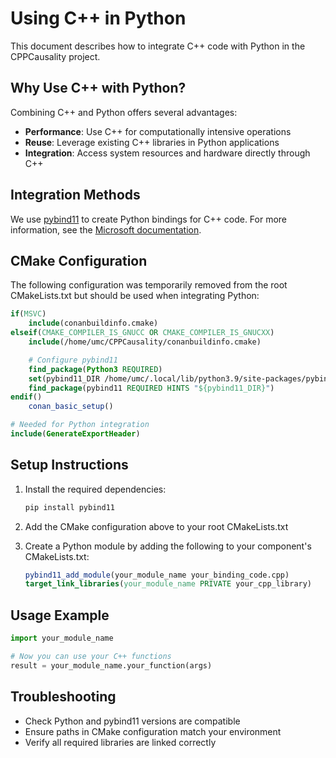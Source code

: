 # Using C++ in Python

This document describes how to integrate C++ code with Python in the CPPCausality project.

## Why Use C++ with Python?

Combining C++ and Python offers several advantages:
- **Performance**: Use C++ for computationally intensive operations
- **Reuse**: Leverage existing C++ libraries in Python applications
- **Integration**: Access system resources and hardware directly through C++

## Integration Methods

We use [pybind11](https://github.com/pybind/pybind11) to create Python bindings for C++ code. For more information, see the [Microsoft documentation](https://learn.microsoft.com/en-us/visualstudio/python/working-with-c-cpp-python-in-visual-studio?view=vs-2022).

## CMake Configuration

The following configuration was temporarily removed from the root CMakeLists.txt but should be used when integrating Python:

```cmake
if(MSVC)
    include(conanbuildinfo.cmake)
elseif(CMAKE_COMPILER_IS_GNUCC OR CMAKE_COMPILER_IS_GNUCXX)
    include(/home/umc/CPPCausality/conanbuildinfo.cmake)

    # Configure pybind11
    find_package(Python3 REQUIRED)
    set(pybind11_DIR /home/umc/.local/lib/python3.9/site-packages/pybind11)
    find_package(pybind11 REQUIRED HINTS "${pybind11_DIR}")
endif()
    conan_basic_setup()

# Needed for Python integration
include(GenerateExportHeader)
```

## Setup Instructions

1. Install the required dependencies:
   ```bash
   pip install pybind11
   ```

2. Add the CMake configuration above to your root CMakeLists.txt

3. Create a Python module by adding the following to your component's CMakeLists.txt:
   ```cmake
   pybind11_add_module(your_module_name your_binding_code.cpp)
   target_link_libraries(your_module_name PRIVATE your_cpp_library)
   ```

## Usage Example

```python
import your_module_name

# Now you can use your C++ functions
result = your_module_name.your_function(args)
```

## Troubleshooting

- Check Python and pybind11 versions are compatible
- Ensure paths in CMake configuration match your environment
- Verify all required libraries are linked correctly
